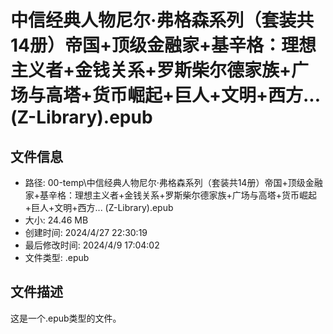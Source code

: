 ﻿# 中信经典人物尼尔·弗格森系列（套装共14册）帝国+顶级金融家+基辛格：理想主义者+金钱关系+罗斯柴尔德家族+广场与高塔+货币崛起+巨人+文明+西方... (Z-Library).epub

## 文件信息
- 路径: 00-temp\中信经典人物尼尔·弗格森系列（套装共14册）帝国+顶级金融家+基辛格：理想主义者+金钱关系+罗斯柴尔德家族+广场与高塔+货币崛起+巨人+文明+西方... (Z-Library).epub
- 大小: 24.46 MB
- 创建时间: 2024/4/27 22:30:19
- 最后修改时间: 2024/4/9 17:04:02
- 文件类型: .epub

## 文件描述
这是一个.epub类型的文件。


